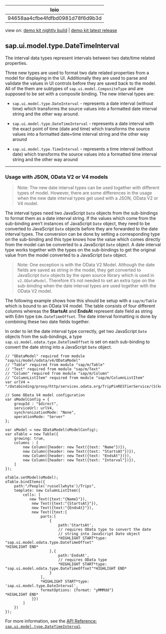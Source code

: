 <!-- loio94658aa4cfbe4fdfbd0981d78f6d9b3d -->

| loio |
| -----|
| 94658aa4cfbe4fdfbd0981d78f6d9b3d |

<div id="loio">

view on: [demo kit nightly build](https://openui5nightly.hana.ondemand.com/#/topic/94658aa4cfbe4fdfbd0981d78f6d9b3d) | [demo kit latest release](https://openui5.hana.ondemand.com/#/topic/94658aa4cfbe4fdfbd0981d78f6d9b3d)</div>

## sap.ui.model.type.DateTimeInterval

The interval data types represent intervals between two date/time related properties.

Three new types are used to format two date related properties from a model for displaying in the UI. Additionally they are used to parse and validate the values in UI controls before they are saved back to the model. All of the them are subtypes of `sap.ui.model.CompositeType` and are supposed to be set with a composite binding. The new interval types are:

-   `sap.ui.model.type.DateInterval` - represents a date interval \(without time\) which transforms the source values into a formatted date interval string and the other way around.

-   `sap.ui.model.type.DateTimeInterval` - represents a date interval with the exact point of time \(date and time\) which transforms the source values into a formatted date+time interval string and the other way around

-   `sap.ui.model.type.TimeInterval` - represents a time interval \(without date\) which transforms the source values into a formatted time interval string and the other way around


***

<a name="loio94658aa4cfbe4fdfbd0981d78f6d9b3d__section_vk3_114_fbb"/>

### Usage with JSON, OData V2 or V4 models

> Note:
> The new date interval types can be used together with different types of model. However, there are some differences in the usage when the new date interval types get used with a JSON, OData V2 or V4 model.
> 
> 

The interval types need two JavaScript `Date` objects from the sub-bindings to format them as a date interval string. If the values which come from the sub-binding aren’t instances of JavaScript `Date` object, they need to be converted to JavaScript `Date` objects before they are forwarded to the date interval types. The conversion can be done by setting a corresponding type on the sub-binding and this type knows how the value which comes directly from the model can be converted to a JavaScript `Date` object. A date interval type works together with the types on the sub-bindings to get the original value from the model converted to a JavaScript `Date` object.

> Note:
> One exception is with the OData V2 Model. Although the date fields are saved as string in the model, they get converted to JavaScript `Date` objects by the open source library which is used in `v2.ODataModel`. Therefore it’s not needed to set an extra type on the sub-binding when the date interval types are used together with the OData V2 model.
> 
> 

The following example shows how this should be setup with a `sap/m/Table` which is bound to an OData V4 model. The table consists of four different columns whereas the **StartsAt** and **EndsAt** represent date field as string with Edm type `Edm.DateTimeOffset`. The date interval formatting is done by combining these two date fields together.

In order to let the date interval type correctly, get two JavaScript `Date` objects from the sub-bindings, a type `sap.ui.model.odata.type.DateTimeOffset` is set on each sub-binding to convert the date string into a JavaScript `Date` object.

```
// "ODataModel" required from module "sap/ui/model/odata/v4/ODataModel"
// "Table" required from module "sap/m/Table"
// "Text" required from module "sap/m/Text"
// "Column" required from module "sap/m/Column"
// "ColumnListItem" required from module "sap/m/ColumnListItem"
var urlV4 = "/databinding/proxy/http/services.odata.org/TripPinRESTierService/(S(kqyippfvpypubsah2zi1enbi))/";

// Some OData V4 model configuration
var oModelConfig = {
    groupId : "$direct",
    serviceUrl: urlV4,
    synchronizationMode: "None",
    operationMode: "Server"
};

var oModel = new ODataModel(oModelConfig);
var oTable = new Table({
    growing: true,
    columns : [
        new Column({header: new Text({text: "Name"})}),
        new Column({header: new Text({text: "StartsAt"})}),
        new Column({header: new Text({text: "EndsAt"})}),
        new Column({header: new Text({text: "Interval"})}),
    ]
});

oTable.setModel(oModel);
oTable.bindItems({
    path:"/People('russellwhyte')/Trips",
    template: new ColumnListItem({
        cells: [
           new Text({text:"{Name}"}),
            new Text({text:"{StartsAt}"}),
            new Text({text:"{EndsAt}"}),
            new Text({text:{
                parts:[
                    {
                        path:'StartsAt',
                        // requires OData type to convert the date
                        // string into JavaScript Date object
                        *HIGHLIGHT START*type: "sap.ui.model.odata.type.DateTimeOffset"
*HIGHLIGHT END*
                    },{
                        path:'EndsAt',
                        // requires OData type
                        *HIGHLIGHT START*type: "sap.ui.model.odata.type.DateTimeOffset"*HIGHLIGHT END*
                    }
                ],
                *HIGHLIGHT START*type: 'sap.ui.model.type.DateInterval',
                formatOptions: {format: "yMMMdd"}
*HIGHLIGHT END*
            }})
        ]
    })
});
```

For more information, see the [API Reference: `sap.ui.model.type.DateTimeInterval`](https://openui5.hana.ondemand.com/#/api/sap.ui.model.type.DateTimeInterval).

